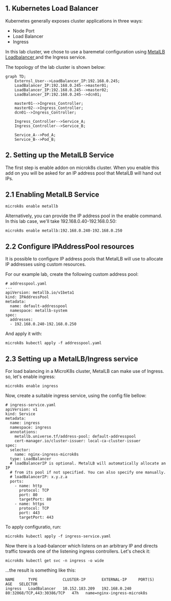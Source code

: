 ## 1. Kubernetes Load Balancer

Kubernetes generally exposes cluster applications in three ways:
- Node Port
- Load Balancer
- Ingress

In this lab cluster, we chose to use a baremetal configuration using [MetalLB Loadbalancer ](https://metallb.universe.tf/) and the Ingress service.

The topology of the lab cluster is shown below:

```mermaid
graph TD;
    Externsl_User-->LoadBalancer_IP:192.168.0.245;
    LoadBalancer_IP:192.168.0.245-->master01;
    LoadBalancer_IP:192.168.0.245-->master02;
    LoadBalancer_IP:192.168.0.245-->dcn01;

    master01-->Ingress_Controller;
    master02-->Ingress_Controller;
    dcn01-->Ingress_Controller;

    Ingress_Controller-->Service_A;
    Ingress_Controller-->Service_B;

    Service_A-->Pod_A;
    Service_B-->Pod_B;

```

## 2. Setting up the MetalLB Service

The first step is enable addon on microk8s cluster. When you enable this add on you will be asked for an IP address pool that MetalLB will hand out IPs.

## 2.1 Enabling MetalLB Service

```
microk8s enable metallb
```

Alternatively, you can provide the IP address pool in the enable command. In this lab case, we'll take 192.168.0.40-192.168.0.50:

```
microk8s enable metallb:192.168.0.240-192.168.0.250
```

## 2.2 Configure IPAddressPool resources

It is possible to configure IP address pools that MetalLB will use to allocate IP addresses using custom resources.

For our example lab, create the following custom address pool:

```
# addresspool.yaml
---
apiVersion: metallb.io/v1beta1
kind: IPAddressPool
metadata:
  name: default-addresspool
  namespace: metallb-system
spec: 
  addresses:
  - 192.168.0.240-192.168.0.250
```

And apply it with:

```
microk8s kubectl apply -f addresspool.yaml
```

## 2.3 Setting up a MetalLB/Ingress service

For load balancing in a MicroK8s cluster, MetalLB can make use of Ingress. so, let's enable ingress:
```
microk8s enable ingress
```

Now, create a suitable ingress service, using the config file bellow:

```
# ingress-service.yaml
apiVersion: v1
kind: Service
metadata:
  name: ingress
  namespace: ingress
  annotations:
    metallb.universe.tf/address-pool: default-addresspool
    cert-manager.io/cluster-issuer: local-ca-cluster-issuer
spec:
  selector:
    name: nginx-ingress-microk8s
  type: LoadBalancer
  # loadBalancerIP is optional. MetalLB will automatically allocate an IP 
  # from its pool if not specified. You can also specify one manually.
  # loadBalancerIP: x.y.z.a
  ports:
    - name: http
      protocol: TCP
      port: 80
      targetPort: 80
    - name: https
      protocol: TCP
      port: 443
      targetPort: 443
```

To apply configuratio, run:

```
microk8s kubectl apply -f ingress-service.yaml
```


Now there is a load-balancer which listens on an arbitrary IP and directs traffic towards one of the listening ingress controllers.
Let's check it:

```
microk8s kubectl get svc -n ingress -o wide
```

...the result is something like this:

```
NAME      TYPE           CLUSTER-IP       EXTERNAL-IP     PORT(S)                      AGE   SELECTOR
ingress   LoadBalancer   10.152.183.209   192.168.0.240   80:32068/TCP,443:30386/TCP   47h   name=nginx-ingress-microk8s
```
